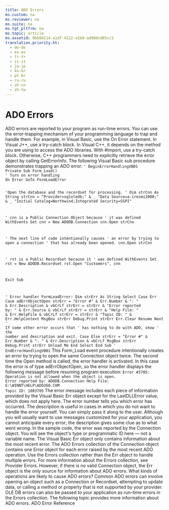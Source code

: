 ```yaml
---
title: ADO Errors
ms.custom: na
ms.reviewer: na
ms.suite: na
ms.tgt_pltfrm: na
ms.topic: article
ms.assetid: 9bb84114-a1df-4122-a1b8-ad98dcd85cc3
translation.priority.ht: 
  - de-de
  - es-es
  - fr-fr
  - it-it
  - ja-jp
  - ko-kr
  - pt-br
  - ru-ru
  - zh-cn
  - zh-tw
---
```

# ADO Errors
<?xml version="1.0" encoding="utf-8"?>
<developerReferenceWithoutSyntaxDocument xmlns="http://ddue.schemas.microsoft.com/authoring/2003/5" xmlns:xlink="http://www.w3.org/1999/xlink" xmlns:xsi="http://www.w3.org/2001/XMLSchema-instance" xsi:schemaLocation="http://ddue.schemas.microsoft.com/authoring/2003/5 http://dduestorage.blob.core.windows.net/ddueschema/developer.xsd">
  <introduction>
    <para>ADO errors are reported to your program as run-time errors. You can use the error-trapping mechanism of your programming language to trap and handle them. For example, in Visual Basic, use the <legacyBold>On Error</legacyBold> statement. In Visual J++, use a <legacyBold>try-catch</legacyBold> block. In Visual C++, it depends on the method you are using to access the ADO libraries. With #import, use a <legacyBold>try-catch</legacyBold> block. Otherwise, C++ programmers need to explicitly retrieve the error object by calling <legacyBold>GetErrorInfo</legacyBold>. The following Visual Basic sub procedure demonstrates trapping an ADO error:</para>
    <code>' BeginErrorHandlingVB01
Private Sub Form_Load()
' Turn on error handling
On Error GoTo FormLoadError

'Open the database and the recordset for processing.
'
Dim strCnn As String
strCnn = "Provider=sqloledb;" &amp; _
    "Data Source=a-iresmi2000;" &amp; _
    "Initial Catalog=Northwind;Integrated Security=SSPI"

' cnn is a Public Connection Object because
' it was defined WithEvents
Set cnn = New ADODB.Connection
cnn.Open strCnn

' The next line of code intentionally causes
' an error by trying to open a connection
' that has already been opened.
cnn.Open strCnn

' rst is a Public Recordset because it
' was defined WithEvents
Set rst = New ADODB.Recordset
rst.Open "Customers", cnn

Exit Sub

' Error handler
FormLoadError:
    Dim strErr As String
    Select Case Err
        Case adErrObjectOpen
            strErr = "Error #" &amp; Err.Number &amp; ": " &amp; Err.Description &amp; vbCrLf
            strErr = strErr &amp; "Error reported by: " &amp; Err.Source &amp; vbCrLf
            strErr = strErr &amp; "Help File: " &amp; Err.HelpFile &amp; vbCrLf
            strErr = strErr &amp; "Topic ID: " &amp; Err.HelpContext
            MsgBox strErr
            Debug.Print strErr
            Err.Clear
            Resume Next
        ' If some other error occurs that
        ' has nothing to do with ADO, show
        ' the number and description and exit.
        Case Else
            strErr = "Error #" &amp; Err.Number &amp; ": " &amp; Err.Description &amp; vbCrLf
            MsgBox strErr
            Debug.Print strErr
            Unload Me
    End Select
End Sub
' EndErrorHandlingVB01</code>
    <para>This <legacyBold>Form_Load</legacyBold> event procedure intentionally creates an error by trying to open the same <legacyBold>Connection</legacyBold> object twice. The second time the <legacyBold>Open</legacyBold> method is called, the error handler is activated. In this case the error is of type <legacyBold>adErrObjectOpen</legacyBold>, so the error handler displays the following message before resuming program execution:</para>
    <code>Error #3705: Operation is not allowed when the object is open.
Error reported by: ADODB.Connection
Help File: E:\WINNT\HELP\ADO260.CHM Topic ID: 1003705</code>
    <para>The error message includes each piece of information provided by the Visual Basic <legacyBold>Err</legacyBold> object except for the <legacyBold>LastDLLError</legacyBold> value, which does not apply here. The error number tells you which error has occurred. The description is useful in cases in which you do not want to handle the error yourself. You can simply pass it along to the user. Although you will usually want to use messages customized for your application, you cannot anticipate every error; the description gives some clue as to what went wrong. In the sample code, the error was reported by the <legacyBold>Connection</legacyBold> object. You will see the object's type or programmatic ID here — not a variable name.</para>
    <alert class="note">
      <para>The Visual Basic <legacyBold>Err</legacyBold> object only contains information about the most recent error. The ADO <legacyBold>Errors</legacyBold> collection of the <legacyBold>Connection </legacyBold>object contains one <legacyBold>Error</legacyBold> object for each error raised by the most recent ADO operation. Use the <legacyBold>Errors</legacyBold> collection rather than the <legacyBold>Err </legacyBold>object to handle multiple errors. For more information about the <legacyBold>Errors</legacyBold> collection, see <legacyLink xlink:href="cc7d6ff9-2034-45c6-9d61-90b177010054">Provider Errors</legacyLink>. However, if there is no valid <legacyBold>Connection</legacyBold> object, the <legacyBold>Err</legacyBold> object is the only source for information about ADO errors.</para>
    </alert>
    <para>What kinds of operations are likely to cause ADO errors? Common ADO errors can involve opening an object such as a <legacyBold>Connection</legacyBold> or <legacyBold>Recordset</legacyBold>, attempting to update data, or calling a method or property that is not supported by your provider.</para>
    <para>OLE DB errors can also be passed to your application as run-time errors in the <legacyBold>Errors</legacyBold> collection.</para>
    <para>The following topic provides more information about ADO errors.  </para>
    <list class="bullet">
      <listItem>
        <para>
          <legacyLink xlink:href="f653393e-d4b0-4c34-ad5f-2bdf56bc1305">ADO Error Reference</legacyLink>           </para>
      </listItem>
    </list>
  </introduction>
  <relatedTopics />
</developerReferenceWithoutSyntaxDocument>